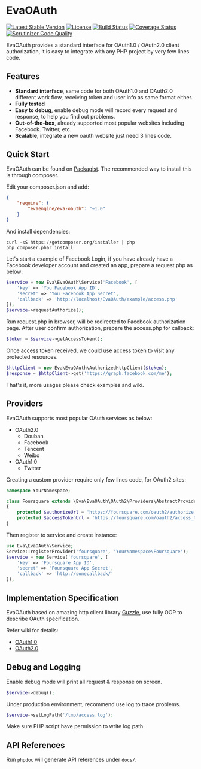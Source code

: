 EvaOAuth
=========

[![Latest Stable Version](https://poser.pugx.org/evaengine/eva-oauth/v/stable.svg)](https://packagist.org/packages/evaengine/eva-oauth)
[![License](https://poser.pugx.org/evaengine/eva-oauth/license.svg)](https://packagist.org/packages/evaengine/eva-oauth)
[![Build Status](https://travis-ci.org/AlloVince/EvaOAuth.svg?branch=feature%2Frefactoring)](https://travis-ci.org/AlloVince/EvaOAuth)
[![Coverage Status](https://coveralls.io/repos/AlloVince/EvaOAuth/badge.svg?branch=master)](https://coveralls.io/r/AlloVince/EvaOAuth?branch=master)
[![Scrutinizer Code Quality](https://scrutinizer-ci.com/g/AlloVince/EvaOAuth/badges/quality-score.png?b=master)](https://scrutinizer-ci.com/g/AlloVince/EvaOAuth/?branch=master)

EvaOAuth provides a standard interface for OAuth1.0 / OAuth2.0 client authorization, it is easy to integrate with any PHP project by very few lines code. 

## Features

- **Standard interface**, same code for both OAuth1.0 and OAuth2.0 different work flow, receiving token and user info as same format either.  
- **Fully tested** 
- **Easy to debug**, enable debug mode will record every request and response, to help you find out problems.
- **Out-of-the-box**, already supported most popular websites including Facebook. Twitter, etc.
- **Scalable**, integrate a new oauth website just need 3 lines code.

## Quick Start

EvaOAuth can be found on [Packagist](https://packagist.org/packages/evaengine/eva-oauth). The recommended way to install this is through composer.

Edit your composer.json and add:

``` json
{
    "require": {
        "evaengine/eva-oauth": "~1.0"
    }
}
```

And install dependencies:

``` shell
curl -sS https://getcomposer.org/installer | php
php composer.phar install
```

Let's start a example of Facebook Login, if you have already have a Facebook developer account and created an app, prepare a request.php as below: 

``` php
$service = new Eva\EvaOAuth\Service('Facebook', [
    'key' => 'You Facebook App ID',
    'secret' => 'You Facebook App Secret',
    'callback' => 'http://localhost/EvaOAuth/example/access.php'
]);
$service->requestAuthorize();
```

Run request.php in browser, will be redirected to Facebook authorization page. After user confirm authorization, prepare the access.php for callback:

``` php
$token = $service->getAccessToken();
```

Once access token received, we could use access token to visit any protected resources.

``` php
$httpClient = new Eva\EvaOAuth\AuthorizedHttpClient($token);
$response = $httpClient->get('https://graph.facebook.com/me');
```
 
That's it, more usages please check examples and wiki.

## Providers

EvaOAuth supports most popular OAuth services as below:

- OAuth2.0
  - Douban
  - Facebook
  - Tencent
  - Weibo
- OAuth1.0
  - Twitter
  
Creating a custom provider require only few lines code, for OAuth2 sites:


``` php
namespace YourNamespace;

class Foursquare extends \Eva\EvaOAuth\OAuth2\Providers\AbstractProvider
{
    protected $authorizeUrl = 'https://foursquare.com/oauth2/authorize';
    protected $accessTokenUrl = 'https://foursquare.com/oauth2/access_token';
}
```

Then register to service and create instance:

``` php
use Eva\EvaOAuth\Service;
Service::registerProvider('foursquare', 'YourNamespace\Foursquare');
$service = new Service('foursquare', [
    'key' => 'Foursquare App ID',
    'secret' => 'Foursquare App Secret',
    'callback' => 'http://somecallback/'
]);
```

## Implementation Specification

EvaOAuth based on amazing http client library [Guzzle](https://github.com/guzzle/guzzle), use fully OOP to describe OAuth specification.

Refer wiki for details:
 
- [OAuth1.0](https://github.com/AlloVince/EvaOAuth/wiki/OAuth1.0-Specification-Implementation)
- [OAuth2.0](https://github.com/AlloVince/EvaOAuth/wiki/OAuth2.0-Specification-Implementation)

## Debug and Logging

Enable debug mode will print all request & response on screen.

``` php
$service->debug();
```

Under production environment, recommend use log to trace problems.

``` php
$service->setLogPath('/tmp/access.log');
```

Make sure PHP script have permission to write log path.


## API References

Run `phpdoc` will generate API references under `docs/`.

